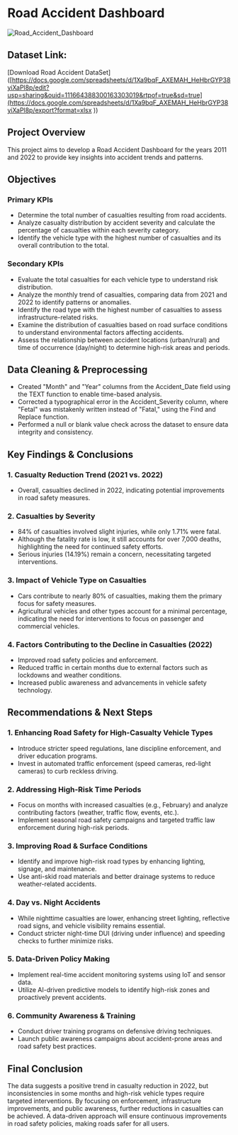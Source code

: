 # Road Accident Dashboard

![Road_Accident_Dashboard](https://github.com/user-attachments/assets/0608e252-df21-40bc-ad3c-624a0937cee6)

## Dataset Link:   
[Download Road Accident DataSet]([https://docs.google.com/spreadsheets/d/1Xa9bqF_AXEMAH_HeHbrGYP38yiXaPl8p/edit?usp=sharing&ouid=111664388300163303019&rtpof=true&sd=true](https://docs.google.com/spreadsheets/d/1Xa9bqF_AXEMAH_HeHbrGYP38yiXaPl8p/export?format=xlsx
))
## Project Overview
This project aims to develop a Road Accident Dashboard for the years 2011 and 2022 to provide key insights into accident trends and patterns.

## Objectives

### Primary KPIs
- Determine the total number of casualties resulting from road accidents.
- Analyze casualty distribution by accident severity and calculate the percentage of casualties within each severity category.
- Identify the vehicle type with the highest number of casualties and its overall contribution to the total.

### Secondary KPIs
- Evaluate the total casualties for each vehicle type to understand risk distribution.
- Analyze the monthly trend of casualties, comparing data from 2021 and 2022 to identify patterns or anomalies.
- Identify the road type with the highest number of casualties to assess infrastructure-related risks.
- Examine the distribution of casualties based on road surface conditions to understand environmental factors affecting accidents.
- Assess the relationship between accident locations (urban/rural) and time of occurrence (day/night) to determine high-risk areas and periods.

## Data Cleaning & Preprocessing
- Created "Month" and "Year" columns from the Accident_Date field using the TEXT function to enable time-based analysis.
- Corrected a typographical error in the Accident_Severity column, where "Fetal" was mistakenly written instead of "Fatal," using the Find and Replace function.
- Performed a null or blank value check across the dataset to ensure data integrity and consistency.

## Key Findings & Conclusions

### 1. Casualty Reduction Trend (2021 vs. 2022)
- Overall, casualties declined in 2022, indicating potential improvements in road safety measures.

### 2. Casualties by Severity
- 84% of casualties involved slight injuries, while only 1.71% were fatal.
- Although the fatality rate is low, it still accounts for over 7,000 deaths, highlighting the need for continued safety efforts.
- Serious injuries (14.19%) remain a concern, necessitating targeted interventions.

### 3. Impact of Vehicle Type on Casualties
- Cars contribute to nearly 80% of casualties, making them the primary focus for safety measures.
- Agricultural vehicles and other types account for a minimal percentage, indicating the need for interventions to focus on passenger and commercial vehicles.

### 4. Factors Contributing to the Decline in Casualties (2022)
- Improved road safety policies and enforcement.
- Reduced traffic in certain months due to external factors such as lockdowns and weather conditions.
- Increased public awareness and advancements in vehicle safety technology.

## Recommendations & Next Steps

### 1. Enhancing Road Safety for High-Casualty Vehicle Types
- Introduce stricter speed regulations, lane discipline enforcement, and driver education programs.
- Invest in automated traffic enforcement (speed cameras, red-light cameras) to curb reckless driving.

### 2. Addressing High-Risk Time Periods
- Focus on months with increased casualties (e.g., February) and analyze contributing factors (weather, traffic flow, events, etc.).
- Implement seasonal road safety campaigns and targeted traffic law enforcement during high-risk periods.

### 3. Improving Road & Surface Conditions
- Identify and improve high-risk road types by enhancing lighting, signage, and maintenance.
- Use anti-skid road materials and better drainage systems to reduce weather-related accidents.

### 4. Day vs. Night Accidents
- While nighttime casualties are lower, enhancing street lighting, reflective road signs, and vehicle visibility remains essential.
- Conduct stricter night-time DUI (driving under influence) and speeding checks to further minimize risks.

### 5. Data-Driven Policy Making
- Implement real-time accident monitoring systems using IoT and sensor data.
- Utilize AI-driven predictive models to identify high-risk zones and proactively prevent accidents.

### 6. Community Awareness & Training
- Conduct driver training programs on defensive driving techniques.
- Launch public awareness campaigns about accident-prone areas and road safety best practices.

## Final Conclusion
The data suggests a positive trend in casualty reduction in 2022, but inconsistencies in some months and high-risk vehicle types require targeted interventions. By focusing on enforcement, infrastructure improvements, and public awareness, further reductions in casualties can be achieved. A data-driven approach will ensure continuous improvements in road safety policies, making roads safer for all users.
